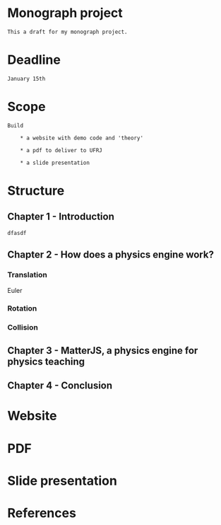 # Monograph project

    This a draft for my monograph project.

# Deadline

    January 15th

# Scope

    Build

        * a website with demo code and 'theory' 

        * a pdf to deliver to UFRJ

        * a slide presentation    

# Structure

## Chapter 1 - Introduction

    dfasdf

## Chapter 2 - How does a physics engine work?

### Translation

Euler

### Rotation

### Collision



## Chapter 3 - MatterJS, a physics engine for physics teaching


## Chapter 4 - Conclusion


# Website




# PDF



# Slide presentation



# References

